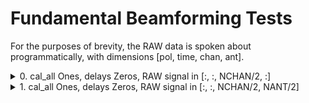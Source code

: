 # Fundamental Beamforming Tests

For the purposes of brevity, the RAW data is spoken about programmatically, with dimensions [pol, time, chan, ant].


<details><summary>0. cal_all Ones, delays Zeros, RAW signal in [:, :, NCHAN/2, :]</summary>


<details><summary>GUPPI RAW Input</summary>

![synthetic_test_0.0000.raw](./plots/synthetic_test_0.0000.raw.png)

</details>

<details><summary>Beamformed Output (No upchannelization)</summary>

![synthetic_test_0_c1_beam0](./plots/synthetic_test_0_c1_beam0.png)
</details>

<details><summary>Beamformed Output (upchannelization rate of 4)</summary>

![synthetic_test_0_c4_beam0](./plots/synthetic_test_0_c4_beam0.png)
</details>


</details>


<details><summary>1. cal_all Ones, delays Zeros, RAW signal in [:, :, NCHAN/2, NANT/2]</summary>


<details><summary>GUPPI RAW Input</summary>

![synthetic_test_1.0000.raw](./plots/synthetic_test_1.0000.raw.png)

</details>

<details><summary>Beamformed Output (No upchannelization)</summary>

![synthetic_test_1_c1_beam0](./plots/synthetic_test_1_c1_beam0.png)
</details>

<details><summary>Beamformed Output (upchannelization rate of 4)</summary>

![synthetic_test_1_c4_beam0](./plots/synthetic_test_1_c4_beam0.png)
</details>


</details>